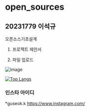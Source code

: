 # open_sources

## 20231779 이석규
오픈소스기초설계

1. 프로젝트 제안서

2. 파일 업로드


![image](https://github.com/leeseokku/Leeseokku/assets/127724468/ed062536-0002-44cf-bf63-87585ad85e31)

[![Top Langs](https://github-readme-stats.vercel.app/api/top-langs/?username=leeseokku)](https://github.com/kid8422/github-readme-stats)


### 인스타 아이디
*guseok.k
https://www.instagram.com/


